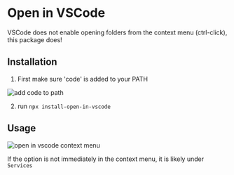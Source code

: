 
# Open in VSCode

VSCode does not enable opening folders from the context menu (ctrl-click), this package does!

## Installation

1) First make sure 'code' is added to your PATH

![add code to path](https://serveon.site/vscode-add-to-path.png)


2) run `npx install-open-in-vscode`


## Usage

![open in vscode context menu](https://serveon.site/open-in-vscode-cropped.png)

If the option is not immediately in the context menu, it is likely under `Services`